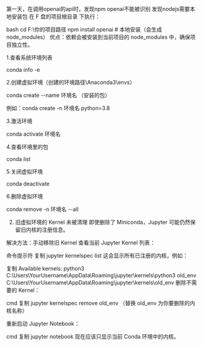 第一天，在调用openai的api时，发现npm openai不能被识别
 发现nodejs需要本地安装包
在 F 盘的项目根目录 下执行：

bash
cd F:\你的项目路径
npm install openai  # 本地安装（会生成 node_modules）
优点：依赖会被安装到当前项目的 node_modules 中，确保项目独立性。

1.查看系统环境列表

conda info -e

2.创建虚拟环境（创建的环境路径\Anaconda3\envs）

conda create --name 环境名 （安装的包）

例如：conda create -n 环境名 python=3.8

3.激活环境

conda activate 环境名

4.查看环境里的包

conda list

5.关闭虚拟环境

conda deactivate

6.删除虚拟环境

conda remove -n 环境名 --all




2. 旧虚拟环境的 Kernel 未被清理
即使删除了 Miniconda，Jupyter 可能仍然保留旧内核的注册信息。

解决方法：手动移除旧 Kernel
查看当前 Jupyter Kernel 列表：

命令提示符
复制
jupyter kernelspec list
这会显示所有已注册的内核，例如：

复制
Available kernels:
  python3    C:\Users\YourUsername\AppData\Roaming\jupyter\kernels\python3
  old_env    C:\Users\YourUsername\AppData\Roaming\jupyter\kernels\old_env
删除不需要的 Kernel：

cmd
复制
jupyter kernelspec remove old_env
（替换 old_env 为你要删除的内核名称）

重新启动 Jupyter Notebook：

cmd
复制
jupyter notebook
现在应该只显示当前 Conda 环境中的内核。
